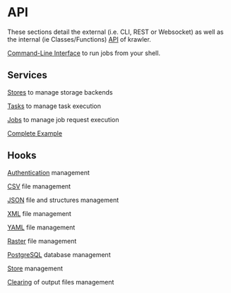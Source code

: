 # API

These sections detail the external (i.e. CLI, REST or Websocket) as well as the internal (ie Classes/Functions) [API](https://en.wikipedia.org/wiki/Application_programming_interface) of krawler.

[Command-Line Interface](./CLI.MD) to run jobs from your shell.

## Services

[Stores](./SERVICES.MD#stores) to manage storage backends

[Tasks](./SERVICES.MD#tasks) to manage task execution

[Jobs](./SERVICES.MD#jobs) to manage job request execution

[Complete Example](./SERVICES.MD#complete-example)

## Hooks

[Authentication](./HOOKS.MD#authentication-source) management

[CSV](./HOOKS.MD#csv-source) file management

[JSON](./HOOKS.MD#json-source) file and structures management

[XML](./HOOKS.MD#xml-source) file management

[YAML](./HOOKS.MD#yaml-source) file management

[Raster](./HOOKS.MD#raster-source) file management

[PostgreSQL](./HOOKS.MD#postgresql-source) database management

[Store](./HOOKS.MD#store-source) management

[Clearing](./HOOKS.MD#clearing-source) of output files management
